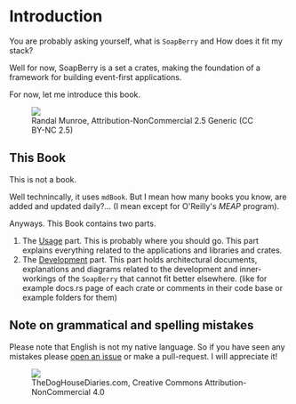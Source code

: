 # Introduction
You are probably asking yourself, what is `SoapBerry` and How does it fit my stack? 

Well for now, SoapBerry is a set a crates, making the foundation of a framework
for building event-first applications. 

For now, let me introduce this book.

<figure ><img src="./assets/1343.jpg"> </img> <figcaption > Randal Munroe, Attribution-NonCommercial 2.5 Generic (CC BY-NC 2.5)</figcaption> </figure>

## This Book

This is not a book. 

Well technincally, it uses `mdBook`.
But I mean how many books you know, are added and updated daily?... (I mean except for O'Reilly's _MEAP_ program).

Anyways. This Book contains two parts.
1. The [Usage](./usage.md) part.
  This is probably where you should go. This part explains everything related to the applications and libraries and crates. 
2. The [Development](./development.md) part.
  This part holds architectural documents, explanations and diagrams related to the development and inner-workings of the `SoapBerry` that cannot fit better elsewhere. (like for example docs.rs page of each crate or comments in their code base or example folders for them)

## Note on grammatical and spelling mistakes
Please note that English is not my native language.
So if you have seen any mistakes please [open an issue](https://github.com/prmadev/soapberry/issues/new) or make a pull-request.
I will appreciate it! 

<figure ><img src="./assets/thedoghousediaries-2009-04-08-433fddd4d4118d0e16456cac6db7eb70.jpg"> </img> <figcaption > TheDogHouseDiaries.com, Creative Commons Attribution-NonCommercial 4.0</figcaption> </figure>
